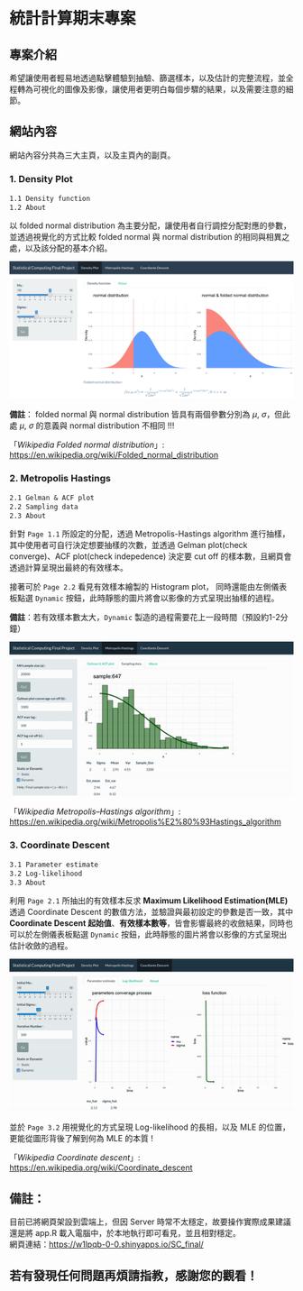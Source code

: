 # 統計計算期末專案

## 專案介紹
希望讓使用者輕易地透過點擊體驗到抽驗、篩選樣本，以及估計的完整流程，並全程轉為可視化的圖像及影像，讓使用者更明白每個步驟的結果，以及需要注意的細節。  


## 網站內容
網站內容分共為三大主頁，以及主頁內的副頁。
### 1. Density Plot  
    1.1 Density function  
    1.2 About

以 folded normal distribution 為主要分配，讓使用者自行調控分配對應的參數，並透過視覺化的方式比較 folded normal 與 normal distribution 的相同與相異之處，以及該分配的基本介紹。  

![image](picture/page1_1.png)

**備註**： 
folded normal 與 normal distribution 皆具有兩個參數分別為 $\mu$, $\sigma$，但此處 $\mu$, $\sigma$ 的意義與 normal distribution 不相同 !!!  

「*Wikipedia Folded normal distribution*」: https://en.wikipedia.org/wiki/Folded_normal_distribution


### 2. Metropolis Hastings  
    2.1 Gelman & ACF plot  
    2.2 Sampling data  
    2.3 About  

針對 `Page 1.1` 所設定的分配，透過 Metropolis-Hastings algorithm 進行抽樣，其中使用者可自行決定想要抽樣的次數，並透過 Gelman plot(check converge)、ACF plot(check indepedence) 決定要 cut off 的樣本數，且網頁會透過計算呈現出最終的有效樣本。  

接著可於 `Page 2.2` 看見有效樣本繪製的 Histogram plot， 同時還能由左側儀表板點選 `Dynamic` 按鈕，此時靜態的圖片將會以影像的方式呈現出抽樣的過程。  

**備註**：若有效樣本數太大，`Dynamic` 製造的過程需要花上一段時間（預設約1-2分鐘）  
  
![image](picture/page2_2.gif)  

「*Wikipedia Metropolis–Hastings algorithm*」: https://en.wikipedia.org/wiki/Metropolis%E2%80%93Hastings_algorithm


### 3. Coordinate Descent  
    3.1 Parameter estimate  
    3.2 Log-likelihood      
    3.3 About

利用 `Page 2.1` 所抽出的有效樣本反求 **Maximum Likelihood Estimation(MLE)** 透過 Coordinate Descent 的數值方法，並驗證與最初設定的參數是否一致，其中 **Coordinate Descent 起始值**、**有效樣本數等**，皆會影響最終的收斂結果，同時也可以於左側儀表板點選 `Dynamic` 按鈕，此時靜態的圖片將會以影像的方式呈現出估計收斂的過程。  

![image](picture/page3_1.gif)

並於 `Page 3.2` 用視覺化的方式呈現 Log-likelihood 的長相，以及 MLE 的位置，更能從圖形背後了解到何為 MLE 的本質 !  

「*Wikipedia Coordinate descent*」: https://en.wikipedia.org/wiki/Coordinate_descent


## 備註：
目前已將網頁架設到雲端上，但因 Server 時常不太穩定，故要操作實際成果建議還是將 app.R 載入電腦中，於本地執行即可看見，並且相對穩定。  
網頁連結：https://w1lpqb-0-0.shinyapps.io/SC_final/

## 若有發現任何問題再煩請指教，感謝您的觀看！
